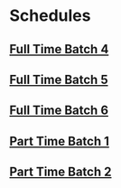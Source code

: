 # Schedules

## [Full Time Batch 4](https://rocketacademy.github.io/scheduler/#/schedules/ftbc4)

## [Full Time Batch 5](https://rocketacademy.github.io/scheduler/#/schedules/ftbc5)

## [Full Time Batch 6](https://rocketacademy.github.io/scheduler/#/schedules/ftbc6)

## [Part Time Batch 1](https://rocketacademy.github.io/scheduler/#/schedules/ptbc1)

## [Part Time Batch 2](https://rocketacademy.github.io/scheduler/#/schedules/ptbc2)
